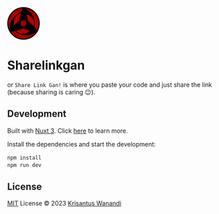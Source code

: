 <img src="./public/logo.svg" alt="Sharelinkgan" width="75" />

# Sharelinkgan

or `Share Link Gan!` is where you paste your code and just share the link (because sharing is caring :wink:).

## Development

Built with [Nuxt 3](https://nuxt.com). Click [here](https://nuxt.com/docs/getting-started/introduction) to learn more.

Install the dependencies and start the development:

```bash
npm install
npm run dev
```

## License

[MIT](https://opensource.org/licenses/MIT) License © 2023 [Krisantus Wanandi](https://github.com/krisantuswanandi)
